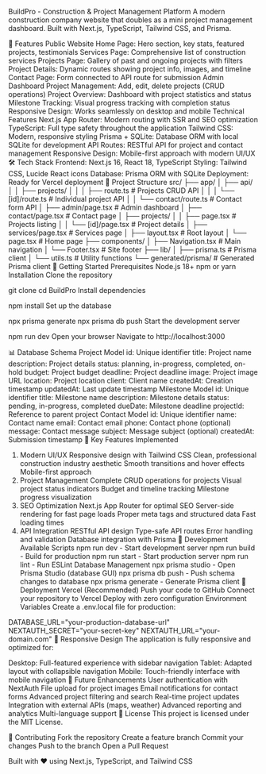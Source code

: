 BuildPro - Construction & Project Management Platform
A modern construction company website that doubles as a mini project management dashboard. Built with Next.js, TypeScript, Tailwind CSS, and Prisma.

🚀 Features
Public Website
Home Page: Hero section, key stats, featured projects, testimonials
Services Page: Comprehensive list of construction services
Projects Page: Gallery of past and ongoing projects with filters
Project Details: Dynamic routes showing project info, images, and timeline
Contact Page: Form connected to API route for submission
Admin Dashboard
Project Management: Add, edit, delete projects (CRUD operations)
Project Overview: Dashboard with project statistics and status
Milestone Tracking: Visual progress tracking with completion status
Responsive Design: Works seamlessly on desktop and mobile
Technical Features
Next.js App Router: Modern routing with SSR and SEO optimization
TypeScript: Full type safety throughout the application
Tailwind CSS: Modern, responsive styling
Prisma + SQLite: Database ORM with local SQLite for development
API Routes: RESTful API for project and contact management
Responsive Design: Mobile-first approach with modern UI/UX
🛠️ Tech Stack
Frontend: Next.js 16, React 18, TypeScript
Styling: Tailwind CSS, Lucide React icons
Database: Prisma ORM with SQLite
Deployment: Ready for Vercel deployment
📁 Project Structure
src/
├── app/
│   ├── api/
│   │   ├── projects/
│   │   │   ├── route.ts          # Projects CRUD API
│   │   │   └── [id]/route.ts     # Individual project API
│   │   └── contact/route.ts      # Contact form API
│   ├── admin/page.tsx            # Admin dashboard
│   ├── contact/page.tsx          # Contact page
│   ├── projects/
│   │   ├── page.tsx              # Projects listing
│   │   └── [id]/page.tsx         # Project details
│   ├── services/page.tsx         # Services page
│   ├── layout.tsx                # Root layout
│   └── page.tsx                  # Home page
├── components/
│   ├── Navigation.tsx            # Main navigation
│   └── Footer.tsx                # Site footer
├── lib/
│   ├── prisma.ts                 # Prisma client
│   └── utils.ts                  # Utility functions
└── generated/prisma/             # Generated Prisma client
🚀 Getting Started
Prerequisites
Node.js 18+
npm or yarn
Installation
Clone the repository

git clone <repository-url>
cd BuildPro
Install dependencies

npm install
Set up the database

npx prisma generate
npx prisma db push
Start the development server

npm run dev
Open your browser Navigate to http://localhost:3000

📊 Database Schema
Project Model
id: Unique identifier
title: Project name
description: Project details
status: planning, in-progress, completed, on-hold
budget: Project budget
deadline: Project deadline
image: Project image URL
location: Project location
client: Client name
createdAt: Creation timestamp
updatedAt: Last update timestamp
Milestone Model
id: Unique identifier
title: Milestone name
description: Milestone details
status: pending, in-progress, completed
dueDate: Milestone deadline
projectId: Reference to parent project
Contact Model
id: Unique identifier
name: Contact name
email: Contact email
phone: Contact phone (optional)
message: Contact message
subject: Message subject (optional)
createdAt: Submission timestamp
🎨 Key Features Implemented
1. Modern UI/UX
Responsive design with Tailwind CSS
Clean, professional construction industry aesthetic
Smooth transitions and hover effects
Mobile-first approach
2. Project Management
Complete CRUD operations for projects
Visual project status indicators
Budget and timeline tracking
Milestone progress visualization
3. SEO Optimization
Next.js App Router for optimal SEO
Server-side rendering for fast page loads
Proper meta tags and structured data
Fast loading times
4. API Integration
RESTful API design
Type-safe API routes
Error handling and validation
Database integration with Prisma
🔧 Development
Available Scripts
npm run dev - Start development server
npm run build - Build for production
npm run start - Start production server
npm run lint - Run ESLint
Database Management
npx prisma studio - Open Prisma Studio (database GUI)
npx prisma db push - Push schema changes to database
npx prisma generate - Generate Prisma client
🚀 Deployment
Vercel (Recommended)
Push your code to GitHub
Connect your repository to Vercel
Deploy with zero configuration
Environment Variables
Create a .env.local file for production:

DATABASE_URL="your-production-database-url"
NEXTAUTH_SECRET="your-secret-key"
NEXTAUTH_URL="your-domain.com"
📱 Responsive Design
The application is fully responsive and optimized for:

Desktop: Full-featured experience with sidebar navigation
Tablet: Adapted layout with collapsible navigation
Mobile: Touch-friendly interface with mobile navigation
🎯 Future Enhancements
 User authentication with NextAuth
 File upload for project images
 Email notifications for contact forms
 Advanced project filtering and search
 Real-time project updates
 Integration with external APIs (maps, weather)
 Advanced reporting and analytics
 Multi-language support
📄 License
This project is licensed under the MIT License.

🤝 Contributing
Fork the repository
Create a feature branch
Commit your changes
Push to the branch
Open a Pull Request

Built with ❤️ using Next.js, TypeScript, and Tailwind CSS
